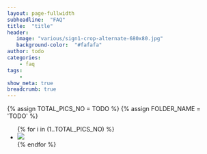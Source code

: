 ```yaml
---
layout: page-fullwidth
subheadline:  "FAQ"
title:  "title"
header:
   image: "various/sign1-crop-alternate-680x80.jpg"
   background-color:  "#fafafa"
author: todo
categories:
    - faq
tags:
    - 
show_meta: true
breadcrumb: true
---
```


{% assign TOTAL_PICS_NO = TODO %}
{% assign FOLDER_NAME = 'TODO' %}
<ul class="clearing-thumbs small-block-grid-3" data-clearing>
{% for i in (1..TOTAL_PICS_NO) %}
  <li><a href="{{ site.url }}/images/{{ FOLDER_NAME }}/{{ i }}.jpg"><img  data-caption="" class="th" src="{{ site.url }}/images/{{ FOLDER_NAME }}/{{ i }}_thumb.jpg"></a></li>
{% endfor %}
</ul>

